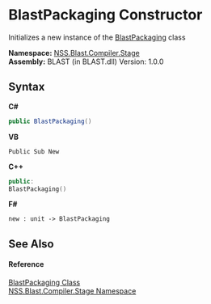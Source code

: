 # BlastPackaging Constructor 
 

Initializes a new instance of the <a href="6291cba1-03b1-a8c2-2e27-71e0126fdbe5">BlastPackaging</a> class

**Namespace:**&nbsp;<a href="f44e629d-16ad-ce78-c6d1-bb239589698b">NSS.Blast.Compiler.Stage</a><br />**Assembly:**&nbsp;BLAST (in BLAST.dll) Version: 1.0.0

## Syntax

**C#**<br />
``` C#
public BlastPackaging()
```

**VB**<br />
``` VB
Public Sub New
```

**C++**<br />
``` C++
public:
BlastPackaging()
```

**F#**<br />
``` F#
new : unit -> BlastPackaging
```


## See Also


#### Reference
<a href="6291cba1-03b1-a8c2-2e27-71e0126fdbe5">BlastPackaging Class</a><br /><a href="f44e629d-16ad-ce78-c6d1-bb239589698b">NSS.Blast.Compiler.Stage Namespace</a><br />
